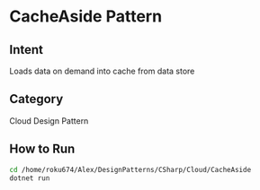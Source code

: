 # CacheAside Pattern

## Intent
Loads data on demand into cache from data store

## Category
Cloud Design Pattern

## How to Run
```bash
cd /home/roku674/Alex/DesignPatterns/CSharp/Cloud/CacheAside
dotnet run
```

